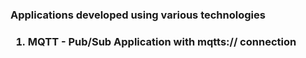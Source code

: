 <H3>Applications developed using various technologies<H3>

<ol>
  <li>MQTT - Pub/Sub Application with mqtts:// connection
</ol>
